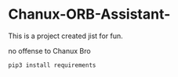 # Chanux-ORB-Assistant-

This is a project created jist for fun.


no offense to Chanux Bro


```pip3 install requirements```
